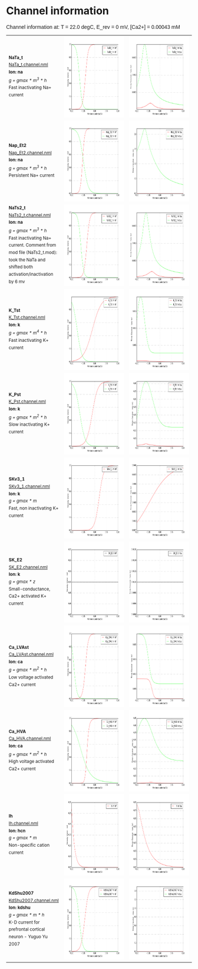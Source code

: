 Channel information
===================
    
<p style="font-family:arial">Channel information at: T = 22.0 degC, E_rev = 0 mV, [Ca2+] = 0.00043 mM</p>

<table>
    <tr>
<td width="120px">
            <sup><b>NaTa_t</b><br/>
            <a href="../NaTa_t.channel.nml">NaTa_t.channel.nml</a><br/>
            <b>Ion: na</b><br/>
            <i>g = gmax * m<sup>3</sup> * h </i><br/>
            Fast inactivating Na+ current</sup>
</td>
<td>
<a href="NaTa_t.inf.png"><img alt="NaTa_t steady state" src="NaTa_t.inf.png" height="220"/></a>
</td>
<td>
<a href="NaTa_t.tau.png"><img alt="NaTa_t time course" src="NaTa_t.tau.png" height="220"/></a>
</td>
</tr>
    <tr>
<td width="120px">
            <sup><b>Nap_Et2</b><br/>
            <a href="../Nap_Et2.channel.nml">Nap_Et2.channel.nml</a><br/>
            <b>Ion: na</b><br/>
            <i>g = gmax * m<sup>3</sup> * h </i><br/>
            Persistent Na+ current</sup>
</td>
<td>
<a href="Nap_Et2.inf.png"><img alt="Nap_Et2 steady state" src="Nap_Et2.inf.png" height="220"/></a>
</td>
<td>
<a href="Nap_Et2.tau.png"><img alt="Nap_Et2 time course" src="Nap_Et2.tau.png" height="220"/></a>
</td>
</tr>
    <tr>
<td width="120px">
            <sup><b>NaTs2_t</b><br/>
            <a href="../NaTs2_t.channel.nml">NaTs2_t.channel.nml</a><br/>
            <b>Ion: na</b><br/>
            <i>g = gmax * m<sup>3</sup> * h </i><br/>
            Fast inactivating Na+ current. Comment from mod file (NaTs2_t.mod): took the NaTa and shifted both activation/inactivation by 6 mv</sup>
</td>
<td>
<a href="NaTs2_t.inf.png"><img alt="NaTs2_t steady state" src="NaTs2_t.inf.png" height="220"/></a>
</td>
<td>
<a href="NaTs2_t.tau.png"><img alt="NaTs2_t time course" src="NaTs2_t.tau.png" height="220"/></a>
</td>
</tr>
    <tr>
<td width="120px">
            <sup><b>K_Tst</b><br/>
            <a href="../K_Tst.channel.nml">K_Tst.channel.nml</a><br/>
            <b>Ion: k</b><br/>
            <i>g = gmax * m<sup>4</sup> * h </i><br/>
            Fast inactivating K+ current</sup>
</td>
<td>
<a href="K_Tst.inf.png"><img alt="K_Tst steady state" src="K_Tst.inf.png" height="220"/></a>
</td>
<td>
<a href="K_Tst.tau.png"><img alt="K_Tst time course" src="K_Tst.tau.png" height="220"/></a>
</td>
</tr>
    <tr>
<td width="120px">
            <sup><b>K_Pst</b><br/>
            <a href="../K_Pst.channel.nml">K_Pst.channel.nml</a><br/>
            <b>Ion: k</b><br/>
            <i>g = gmax * m<sup>2</sup> * h </i><br/>
            Slow inactivating K+ current</sup>
</td>
<td>
<a href="K_Pst.inf.png"><img alt="K_Pst steady state" src="K_Pst.inf.png" height="220"/></a>
</td>
<td>
<a href="K_Pst.tau.png"><img alt="K_Pst time course" src="K_Pst.tau.png" height="220"/></a>
</td>
</tr>
    <tr>
<td width="120px">
            <sup><b>SKv3_1</b><br/>
            <a href="../SKv3_1.channel.nml">SKv3_1.channel.nml</a><br/>
            <b>Ion: k</b><br/>
            <i>g = gmax * m </i><br/>
            Fast, non inactivating K+ current</sup>
</td>
<td>
<a href="SKv3_1.inf.png"><img alt="SKv3_1 steady state" src="SKv3_1.inf.png" height="220"/></a>
</td>
<td>
<a href="SKv3_1.tau.png"><img alt="SKv3_1 time course" src="SKv3_1.tau.png" height="220"/></a>
</td>
</tr>
    <tr>
<td width="120px">
            <sup><b>SK_E2</b><br/>
            <a href="../SK_E2.channel.nml">SK_E2.channel.nml</a><br/>
            <b>Ion: k</b><br/>
            <i>g = gmax * z </i><br/>
            Small-conductance, Ca2+ activated K+ current</sup>
</td>
<td>
<a href="SK_E2.inf.png"><img alt="SK_E2 steady state" src="SK_E2.inf.png" height="220"/></a>
</td>
<td>
<a href="SK_E2.tau.png"><img alt="SK_E2 time course" src="SK_E2.tau.png" height="220"/></a>
</td>
</tr>
    <tr>
<td width="120px">
            <sup><b>Ca_LVAst</b><br/>
            <a href="../Ca_LVAst.channel.nml">Ca_LVAst.channel.nml</a><br/>
            <b>Ion: ca</b><br/>
            <i>g = gmax * m<sup>2</sup> * h </i><br/>
            Low voltage activated Ca2+ current</sup>
</td>
<td>
<a href="Ca_LVAst.inf.png"><img alt="Ca_LVAst steady state" src="Ca_LVAst.inf.png" height="220"/></a>
</td>
<td>
<a href="Ca_LVAst.tau.png"><img alt="Ca_LVAst time course" src="Ca_LVAst.tau.png" height="220"/></a>
</td>
</tr>
    <tr>
<td width="120px">
            <sup><b>Ca_HVA</b><br/>
            <a href="../Ca_HVA.channel.nml">Ca_HVA.channel.nml</a><br/>
            <b>Ion: ca</b><br/>
            <i>g = gmax * m<sup>2</sup> * h </i><br/>
            High voltage activated Ca2+ current</sup>
</td>
<td>
<a href="Ca_HVA.inf.png"><img alt="Ca_HVA steady state" src="Ca_HVA.inf.png" height="220"/></a>
</td>
<td>
<a href="Ca_HVA.tau.png"><img alt="Ca_HVA time course" src="Ca_HVA.tau.png" height="220"/></a>
</td>
</tr>
    <tr>
<td width="120px">
            <sup><b>Ih</b><br/>
            <a href="../Ih.channel.nml">Ih.channel.nml</a><br/>
            <b>Ion: hcn</b><br/>
            <i>g = gmax * m </i><br/>
            Non-specific cation current</sup>
</td>
<td>
<a href="Ih.inf.png"><img alt="Ih steady state" src="Ih.inf.png" height="220"/></a>
</td>
<td>
<a href="Ih.tau.png"><img alt="Ih time course" src="Ih.tau.png" height="220"/></a>
</td>
</tr>
    <tr>
<td width="120px">
            <sup><b>KdShu2007</b><br/>
            <a href="../KdShu2007.channel.nml">KdShu2007.channel.nml</a><br/>
            <b>Ion: kdshu</b><br/>
            <i>g = gmax * m * h </i><br/>
            K-D current for prefrontal cortical neuron - Yuguo Yu 2007</sup>
</td>
<td>
<a href="KdShu2007.inf.png"><img alt="KdShu2007 steady state" src="KdShu2007.inf.png" height="220"/></a>
</td>
<td>
<a href="KdShu2007.tau.png"><img alt="KdShu2007 time course" src="KdShu2007.tau.png" height="220"/></a>
</td>
</tr>
</table>

